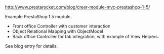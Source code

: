 http://www.prestarocket.com/blog/creer-module-mvc-prestashop-1-5/

Example PrestaShop 1.5 module. 
- Front office Controller with customer interaction
- Object Relational Mapping with ObjectModel
- Back office Controller for tab integration, with example of View Helpers.

See blog entry for details. 


